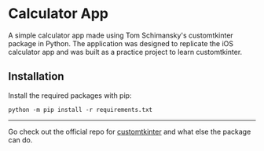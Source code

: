 # Calculator App


A simple calculator app made using Tom Schimansky's customtkinter package in Python. The application was designed to replicate the iOS calculator app and was built as a practice project to learn customtkinter. 

## Installation
Install the required packages with pip:
```
python -m pip install -r requirements.txt
```

---
Go check out the official repo for [customtkinter](https://github.com/TomSchimansky/CustomTkinter#readme) and what else the package can do.
